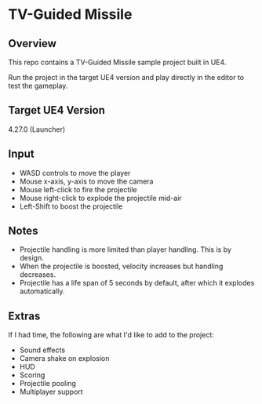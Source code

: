 # TV-Guided Missile

## Overview

This repo contains a TV-Guided Missile sample project built in UE4.

Run the project in the target UE4 version and play directly in the editor to test the gameplay.

## Target UE4 Version

4.27.0 (Launcher)

## Input

- WASD controls to move the player
- Mouse x-axis, y-axis to move the camera
- Mouse left-click to fire the projectile
- Mouse right-click to explode the projectile mid-air
- Left-Shift to boost the projectile

## Notes

- Projectile handling is more limited than player handling. This is by design.
- When the projectile is boosted, velocity increases but handling decreases.
- Projectile has a life span of 5 seconds by default, after which it explodes automatically.

## Extras

If I had time, the following are what I'd like to add to the project:
- Sound effects
- Camera shake on explosion
- HUD
- Scoring
- Projectile pooling
- Multiplayer support